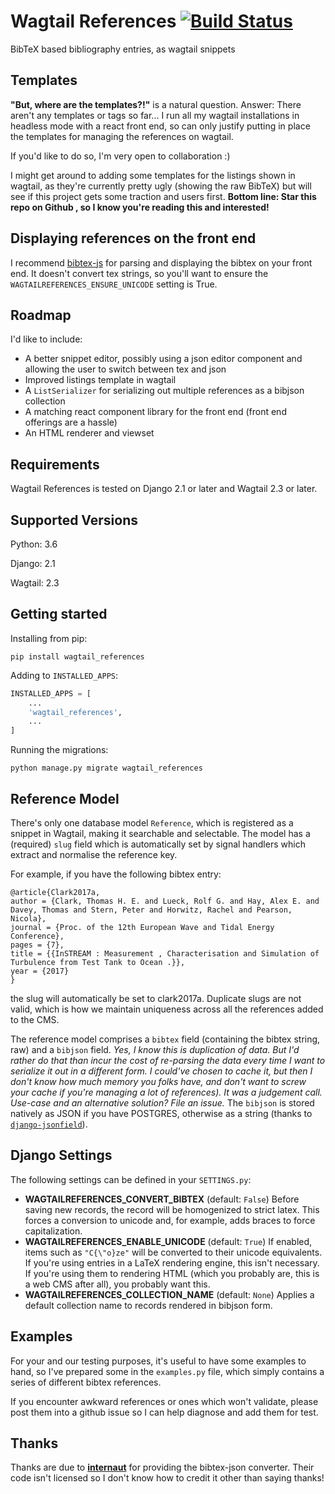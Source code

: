 # Wagtail References [![Build Status](https://travis-ci.com/thclark/wagtail_references.svg?branch=master)](https://travis-ci.com/thclark/wagtail_references)

BibTeX based bibliography entries, as wagtail snippets


## Templates

**"But, where are the templates?!"** is a natural question. Answer: There aren't any templates or tags so far...
I run all my wagtail installations in headless mode with a react front end, so can only justify putting in place the
templates for managing the references on wagtail.

If you'd like to do so, I'm very open to collaboration :)

I might get around to adding some templates for the listings shown in wagtail, as they're currently pretty ugly (showing
 the raw BibTeX) but will see if this project gets some traction and users first. **Bottom line: Star this repo on Github
 , so I know you're reading this and interested!** 


## Displaying references on the front end

I recommend [bibtex-js](https://github.com/digitalheir/bibtex-js) for parsing and displaying the bibtex on your front end. 
It doesn't convert tex strings, so you'll want to ensure the `WAGTAILREFERENCES_ENSURE_UNICODE` setting is True.  


## Roadmap

I'd like to include:
- A better snippet editor, possibly using a json editor component and allowing the user to switch between tex and json
- Improved listings template in wagtail
- A `ListSerializer` for serializing out multiple references as a bibjson collection
- A matching react component library for the front end (front end offerings are a hassle)
- An HTML renderer and viewset 


## Requirements

Wagtail References is tested on Django 2.1 or later and Wagtail 2.3 or later.


## Supported Versions

Python: 3.6

Django: 2.1

Wagtail: 2.3


## Getting started

Installing from pip:

```
pip install wagtail_references
```

Adding to `INSTALLED_APPS`:

```python
INSTALLED_APPS = [
    ...
    'wagtail_references',
    ...
]
```

Running the migrations:

```
python manage.py migrate wagtail_references
```


## Reference Model

There's only one database model ``Reference``, which is registered as a snippet in Wagtail, making it searchable and
selectable. The model has a (required) ``slug`` field which is automatically set by signal handlers which extract and normalise the reference key.

For example, if you have the following bibtex entry:
```
@article{Clark2017a,
author = {Clark, Thomas H. E. and Lueck, Rolf G. and Hay, Alex E. and Davey, Thomas and Stern, Peter and Horwitz, Rachel and Pearson, Nicola},
journal = {Proc. of the 12th European Wave and Tidal Energy Conference},
pages = {7},
title = {{InSTREAM : Measurement , Characterisation and Simulation of Turbulence from Test Tank to Ocean .}},
year = {2017}
}
``` 
the slug will automatically be set to clark2017a. Duplicate slugs are not valid, which is how we maintain uniqueness
across all the references added to the CMS.

The reference model comprises a `bibtex` field (containing the bibtex string, raw) and a `bibjson` field. 
*Yes, I know this is duplication of data. But I'd rather do that than incur the cost of re-parsing the data every time I
want to serialize it out in a different form. I could've chosen to cache it, but then I don't know how much memory you 
folks have, and don't want to screw your cache if you're managing a lot of references). It was a judgement call. 
Use-case and an alternative solution? File an issue.*
The `bibjson` is stored natively as JSON if you have POSTGRES, otherwise as a string (thanks to [`django-jsonfield`](https://github.com/adamchainz/django-jsonfield)).


## Django Settings

The following settings can be defined in your `SETTINGS.py`:

- **WAGTAILREFERENCES_CONVERT_BIBTEX** (default: `False`) Before saving new records, the record will be homogenized to
strict latex. This forces a conversion to unicode and, for example, adds braces to force capitalization.
- **WAGTAILREFERENCES_ENABLE_UNICODE** (default: `True`) If enabled, items such as `"C{\"o}ze"` will be converted to
their unicode equivalents. If you're using entries in a LaTeX rendering engine, this isn't necessary. If you're
using them to rendering HTML (which you probably are, this is a web CMS after all), you probably want this.
- **WAGTAILREFERENCES_COLLECTION_NAME** (default: `None`) Applies a default collection name to records rendered in bibjson form. 


## Examples

For your and our testing purposes, it's useful to have some examples to hand, so I've prepared some in the ``examples.py`` file, which simply contains a series of different bibtex references.

If you encounter awkward references or ones which won't validate, please post them into a github issue so I can help diagnose and add them for test.


## Thanks

Thanks are due to [**internaut**](https://github.com/internaut/bibtex2bibjson) for providing the bibtex-json converter. Their code isn't licensed so I don't know how to credit it other than saying thanks! 
